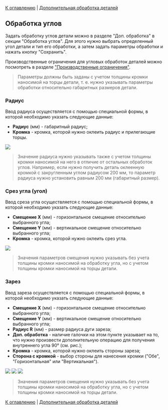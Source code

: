 [К оглавлению](/service/doc/?cid=stol) | [Дополнительная обработка деталей](/service/doc/?cid=stol&s=detail-additives)
## Обработка углов

Задать обработку углов детали можно в разделе "Доп. обработка" в секции "Обработка углов".
Для этого нужно выбрать определенный угол детали и тип его обработки, а затем задать параметры обработки и нажать кнопку "Сохранить".

Производственные ограничения для угловых обработок деталей можно посмотреть в разделе ["Производственные ограничения"](/service/doc/?cid=stol&s=limitations#corner-operations-limits).

> Параметры должны быть заданы с учетом толщины кромки наносимой на торцы детали, т. е. нужно указывать параметры обработки относительно габаритных размеров детали.


<a name="corner-radius"/>

### Радиус

Ввод радиуса осуществляется с помощью специальной формы, в которой необходимо указать следующие данные:

- __Радиус__ (мм) - габаритный радиус;
- __Кромка__ - кромка, которой нужно оклеить радиус и прилегающие торцы.

![](/service/doc/img/corner-radius-stol.png)

> Значение радиуса нужно указывать также с учетом толщины кромки наносимой на него в отличие от остальных обработок углов.
Например, если нужно получить деталь оклеенную кромкой с закругленным углом радиусом 200 мм, то параметр радиуса нужно установить равным 200 мм (габаритный размер).


<a name="corner-cut"/>

### Срез угла (угол)

Ввод среза угла осуществляется с помощью специальной формы, в которой необходимо указать следующие данные:

- __Смещение X__ (мм) - горизонтальное смещение относительно выбранного угла;
- __Смещение Y__ (мм) - вертикальное смещение относительно выбранного угла;
- __Кромка__ - кромка, которой нужно оклеить срез угла.

![](/service/doc/img/corner-cut.png)

> Значения параметров смещения нужно указывать без учета толщины кромки наносимой на обработку угла, но с учетом толщины кромки наносимой на торцы детали.


<a name="corner-cutout"/>

### Зарез

Ввод зареза осуществляется с помощью специальной формы, в которой необходимо указать следующие данные:

- __Смещение X__ (мм) - горизонтальное смещение относительно выбранного угла;
- __Смещение Y__ (мм) - вертикальное смещение относительно выбранного угла;
- __Радиус R__ (мм) - размер радиуса дуги зареза;
- __Доп. обработка__ - наличие галочки на этом пункте указывает на то, что нужно произвести дополнительную операцию для получения внутреннего угла 90&deg; (см. рис.);
- __Кромка__ - кромка, которой нужно оклеить стороны зареза;
- __Сторона с кромкой__ - выбор стороны для нанесения кромки ("Обе", "Горизонтальная" или "Вертикальная").

![](/service/doc/img/corner-cutout.png) ![](/service/doc/img/corner-cutout-ext.png) ![](/service/doc/img/corner-cutout-r.png)

> Значения параметров смещения нужно указывать без учета толщины кромки наносимой на обработку угла, но с учетом толщины кромки наносимой на торцы детали.


[К оглавлению](/service/doc/?cid=stol) | [Дополнительная обработка деталей](/service/doc/?cid=stol&s=detail-additives)